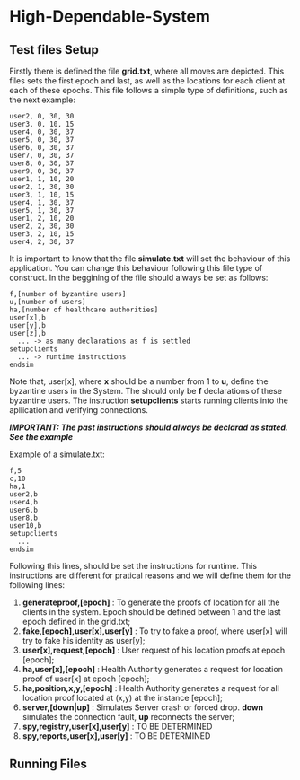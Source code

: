 # High-Dependable-System

## Test files Setup

Firstly there is defined the file **grid.txt**, where all moves are depicted. This files sets the first epoch and last, as well as the locations for each client at each of these epochs.
This file follows a simple type of definitions, such as the next example:

```
user2, 0, 30, 30
user3, 0, 10, 15
user4, 0, 30, 37
user5, 0, 30, 37
user6, 0, 30, 37
user7, 0, 30, 37
user8, 0, 30, 37
user9, 0, 30, 37
user1, 1, 10, 20
user2, 1, 30, 30
user3, 1, 10, 15
user4, 1, 30, 37
user5, 1, 30, 37
user1, 2, 10, 20
user2, 2, 30, 30
user3, 2, 10, 15
user4, 2, 30, 37
```

It is important to know that the file **simulate.txt** will set the behaviour of this application.
You can change this behaviour following this file type of construct.
In the beggining of the file should always be set as follows:

```
f,[number of byzantine users]
u,[number of users]
ha,[number of healthcare authorities]
user[x],b
user[y],b
user[z],b
  ... -> as many declarations as f is settled
setupclients
  ... -> runtime instructions
endsim
```

Note that, user[x], where **x** should be a number from 1 to **u**, define the byzantine users in the System.
The should only be **f** declarations of these byzantine users.
The instruction **setupclients** starts running clients into the apllication and verifying connections.

***IMPORTANT: The past instructions should always be declarad as stated. See the example***

Example of a simulate.txt:
```
f,5
c,10
ha,1
user2,b
user4,b
user6,b
user8,b
user10,b
setupclients
  ...
endsim
```

Following this lines, should be set the instructions for runtime.
This instructions are different for pratical reasons and we will define them for the following lines:
1. **generateproof,[epoch]** : To generate the proofs of location for all the clients in the system. Epoch should be defined between 1 and the last epoch defined in the grid.txt;
2. **fake,[epoch],user[x],user[y]** : To try to fake a proof, where user[x] will try to fake his identity as user[y];
3. **user[x],request,[epoch]** : User request of his location proofs at epoch [epoch];
4. **ha,user[x],[epoch]** : Health Authority generates a request for location proof of user[x] at epoch [epoch];
5. **ha,position,x,y,[epoch]** : Health Authority generates a request for all location proof located at (x,y) at the instance [epoch];
6. **server,[down|up]** : Simulates Server crash or forced drop. **down** simulates the connection fault, **up** reconnects the server;
7. **spy,registry,user[x],user[y]** : TO BE DETERMINED
8. **spy,reports,user[x],user[y]** : TO BE DETERMINED


## Running Files


